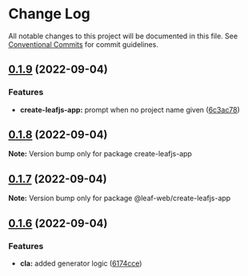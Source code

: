 # Change Log

All notable changes to this project will be documented in this file.
See [Conventional Commits](https://conventionalcommits.org) for commit guidelines.

## [0.1.9](https://github.com/samzhangjy/leafjs/compare/v0.1.8...v0.1.9) (2022-09-04)

### Features

* **create-leafjs-app:** prompt when no project name given ([6c3ac78](https://github.com/samzhangjy/leafjs/commit/6c3ac7844c7f4b92740c2143b0e65f1984d3e063))

## [0.1.8](https://github.com/samzhangjy/leafjs/compare/v0.1.7...v0.1.8) (2022-09-04)

**Note:** Version bump only for package create-leafjs-app

## [0.1.7](https://github.com/samzhangjy/leafjs/compare/v0.1.6...v0.1.7) (2022-09-04)

**Note:** Version bump only for package @leaf-web/create-leafjs-app

## [0.1.6](https://github.com/samzhangjy/leafjs/compare/v0.1.5...v0.1.6) (2022-09-04)

### Features

* **cla:** added generator logic ([6174cce](https://github.com/samzhangjy/leafjs/commit/6174ccebf616502d22c5ce30bb9b1e92cc8f4bdc))
